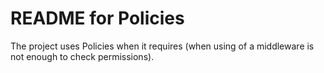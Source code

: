 # README for Policies

The project uses Policies when it requires (when using of a middleware is not enough to check permissions). 
